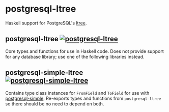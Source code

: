 # postgresql-ltree

Haskell support for PostgreSQL's [ltree](https://www.postgresql.org/docs/current/ltree.html).

## postgresql-ltree [![postgresql-ltree](https://img.shields.io/hackage/v/postgresql-ltree.svg?logo=haskell&color=blueviolet)](https://hackage.haskell.org/package/postgresql-ltree)

Core types and functions for use in Haskell code.
Does not provide support for any database library; use one of the
following libraries instead.


## postgresql-simple-ltree [![postgresql-simple-ltree](https://img.shields.io/hackage/v/postgresql-simple-ltree.svg?logo=haskell&color=blueviolet)](https://hackage.haskell.org/package/postgresql-simple-ltree)

Contains type class instances for `FromField` and `ToField` for use with [postgresql-simple](https://hackage.haskell.org/package/postgresql-simple).
Re-exports types and functions from `postgresql-ltree` so there should be no
need to depend on both.
